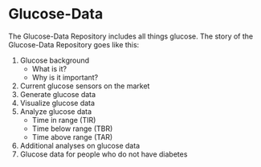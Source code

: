 # Glucose-Data

The Glucose-Data Repository includes all things glucose. 
The story of the Glucose-Data Repository goes like this:

1) Glucose background
   - What is it?
   - Why is it important?
2) Current glucose sensors on the market
3) Generate glucose data
4) Visualize glucose data
5) Analyze glucose data
   - Time in range (TIR)
   - Time below range (TBR)
   - Time above range (TAR) 
6) Additional analyses on glucose data
7) Glucose data for people who do not have diabetes
